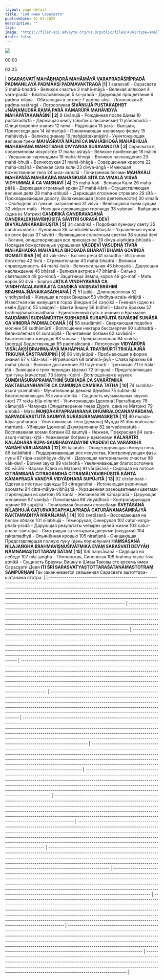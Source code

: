 ```yaml
---
layout: page-detail
title: "108 имен Сарасвати"
publishDate: 01-01-2025
description: ""
tags:
image: "https://filer-api.advayta.org/v1.0/public/files/4041?type=small"
draft: false
---
```


![](https://filer-api.advayta.org/v1.0/public/files/4041?type=medium) 

00:00 

03:35 

| **ОSARASVATĪ MAHĀBHADRĀ MAHĀMĀYĀ VARAPRADĀŚRĪPRADĀ** **PADMANILAYĀ PADMĀKṢĪ PADMAVAKTRAGĀ \|1|**  1 sarasvatī - Сарасвати 2 mahā-bhadrā - Великое счастье 3 mahā-māyā - Великая иллюзия 4 vara-pradā - Благоcловляющая 5 śrī-pradā - Дарующая процветание 6 padma-nilayā - Обитающая в лотосе 7 padma-akṣī - Лотосоокая 8 padma-vaktragā - Лотосоликая **ŚIVĀNUJĀ PUSTAKADHṚT JÑĀNAMUDRĀ RAMĀ PARĀ**   **KĀMARŪPĀ MAHĀVIDYĀ MAHĀPĀTAKANĀŚINĪ | 2|**  9 śivānujā - Рождённая после Шивы 10 pustakadhṛtā - Держащая книгу (свиток с писаниями) 11 jñānamudrā - Олицетворение знания 12 ramā - Радующая 13 parā - Высшая, Превосходящая 14 kāmarūpā - Принимающая желаемую форму 15 mahāvidyā - Великое знание 16 mahāpātakanāśinī - Уничтожающая великие грехи **MAHĀŚRAYĀ MĀLINĪ CA MAHĀBHOGĀ MAHĀBHUJĀ**   **MAHĀBHĀGĀ MAHOTSĀHĀ DIVYĀṄGĀ SURAVANDITĀ | 3|**  Сарасвати в современном искусстве 17 maha-aśrayā - Великое прибежище 18 mālinī - Увешанная гирляндами 19 mahā-bhogā - Великое наслаждение 20 mahā-bhujā - Великорукая 21 mahā-bhāgā - Совершенная красота 22 maha-utsāhā - Великая сила воли 23 divya-aṅgā - Имеющая божественное тело 24 sura-vanditā - Почитаемая богами **MAHĀKĀLĪ MAHĀPĀŚĀ MAHĀKĀRĀ MAHĀṄKUŚĀ**   **SĪTĀ CA VIMALĀ VIŚVĀ VIDYUNMĀLĀ CA VAIṢṆAVĪ | 4|**  25 mahā-kālī - Великая Кали 26 mahā-pāśā - Держащая огромный аркан 27 mahā-kārā - Осуществляющая великие дела 28 maha-aṅkuśā - Держащая огромное стрекало 29 sītā - Прокладывающая дорогу, Вспахивающая \[поле деятельности\] 30 vimalā - Свободная от грехов, загрязнения 31 viśvā - Являющаяся всем сущим 32 vidyun-mālā - Носящая сверкающую гирлянду 33 vaiṣṇavī - Вайшнави (одна из Матрик) **CANDRIKĀ CANDRAVADANĀ CANDRALEKHAVIBHŪṢITĀ**   **SĀVITRĪ SURASĀ DEVĪ DIVYĀLAṄKĀRABHŪṢITĀ | 5|**  34 candrikā - Подобная лунному свету 35 candravadanā - Луноликая 36 candralekhavibhūṣitā - Украшенная луной во всех фазах 37 sāvitrī - Являющаяся солнечным светом 38 surasā devī - Богиня, олицетворяющая все прекрасное 39 divya-alaṅkāra-bhūṣitā - Носящая божественные украшения **VĀGDEVĪ VASUDHĀ TĪVRĀ MAHĀBHADRĀ MAHĀBALĀ**   **BHOGADĀ BHĀRATĪ BHĀMĀ GOVINDĀ GOMATĪ ŚIVĀ | 6|**  40 vāk-devī - Богиня речи 41 vasudhā - Источник богатства 42 tīvrā - Стремительная 43 mahā-bhadrā - Великая справедливость 44 mahā-balā - Великосильная 45 bhogadā - Дарующая наслаждение 46 bhāratī - Великая актриса 47 bhāmā - Сильно светящаяся 48 go-vindā - Защитница Земли, коров 49 go-matī - Мать коров 50 śivā - Благая **JAṬILĀ VINDHYAVĀSĀ CA VINDHYĀCALAVIRĀJITĀ**   **CAṆḌIKĀ VAIṢṆAVĪ BRĀHMĪ BRAHMAJÑĀNAIKASĀDHANĀ | 7|**  51 jaṭilā - Длинноволосая 52 vindhyavāsā - Живущая в горах Виндхья 53 vindhya-acala-virājitā - Известная как живущая в горах Виндхья 54 caṇḍikā - Гневная (одно из имён Дурги) 55 vaiṣṇavī - Шакти Вишну 56 brāhmī - Шакти Брахмы 57 brahmajñānaikasādhanā - Единственный путь к знанию о Брахмане **SAUDĀMINĪ SUDHĀMŪRTIḤ SUBHADRĀ SURAPŪJITĀ**   **SUVĀSINĪ SUNĀSĀ CA VINIDRĀ PADMALOCANĀ | 8|**  58 saudāminī - Сверкающая подобно молнии 59 sudhāmūrtī - Воплощение нектара бессмертия 60 subhadrā - Великолепная 61 surapūjitā - Почитаемая богами 62 suvāsinī - Благочестиво живущая 63 sunāsā - Прекрасноносая 64 vinidrā - \[всегда\] Бодрствующая 65 padmalocanā - Лотосоокая **VIDYĀRŪPĀ VIŚĀLĀKṢĪ BRAHMAJĀYĀ MAHĀPHALĀ**   **TRAYĪMŪRTĪ TRIKĀLAJÑĀ TRIGUṆĀ ŚĀSTRARŪPIṆĪ | 9|**  66 vidyārūpā - Пребывающая в форме знания 67 viśāla-akṣī - Игривоокая 68 brahma-jāyā - Слава Брахмы 69 mahā-phalā - Великое достижение 70 trayī-mūrtī - Трехликая 71 tri-kāla-jñā - Знающая о трех периодах (фазах) 72 tri-guṇā - Представляющая три гуны (качества) 73 śāstra-rūpiṇī - Воплощенная в науках **ŚUMBHĀSURAPRAMATHINĪ ŚUBHADĀ CA SVARĀTMIKĀ**   **RAKTABĪJANIHANTRĪ CA CĀMUṆḌĀ CĀMBIKĀ TATHĀ | 10|**  74 śumbha-asura-pramathinī - Мучительница демона Шумбхи 75 śubha-dā - Благословляющая 76 svara-atmikā - Cущность музыкальных звуков (нот) 77 rakta-bīja-nihantrī - Уничтожившая \[демона\] Рактабиджу 78 cāmuṇḍā - Чамунда (Олицетворение гнева Дурги, одна из Матрик) 79 ambikā - Мать **MUṆḌAKĀYAPRAHARAṆĀ DHŪMRALOCANAMARDANĀ**   **SARVADEVASTUTĀ SAUMYĀ SURĀSURANAMASKṚTĀ | 11|**  80 muṇḍa-kāya-praharaṇā - Уничтожившая тело \[демона\] Мунды 81 dhūmralocana-mardanā - Убившая \[демона\] Дхумралочану 82 sarvadevastutā - Воспеваемая всеми богами 83 saumyā - Нежная, Прекрасная 84 sura-asura-namas-kṛtā - Уважаемая богами и демонами **KĀLARĀTRĪ KALĀDHĀRĀ RŪPA-SAUBHĀGYADĀYINĪ**   **VĀGDEVĪ CA VARĀROHĀ VĀRĀHĪ VĀRIJĀSANĀ | 12|**  85 kālarātrī - Олицетворяющая тёмную ночь 86 kalādhārā - Поддерживающая все искусства, Контролирующая фазы луны 87 rūpa-saubhāgya-dāyinī - Дарующая материальное счастье 88 vāk-devī - Богиня звука 89 varārohā - Увеличивающая благосостояние 90 vārāhī - Варахи (Одна из Матрик) 91 vārijāsanā - Сидящая на лотосе **CITRĀMBARĀ CITRAGANDHĀ CITRAMĀLYAVIBHŪṢITĀ**   **KĀNTĀ KĀMAPRADĀ VANDYĀ VIDYĀDHARĀ SUPŪJITĀ | 13|**  92 citrāmbarā - Одетая в пёстрые одежды 93 citragandhā - Источающая различные ароматы 94 citra-mālya-vibhūṣitā - Украшенная разноцветными цветами (гирляндами из цветов) 95 kāntā - Желанная 96 kāmapradā - Дарующая желаемое 97 vandyā - Почитаемая 98 vidyādharā - Контролирующая знание 99 supūjitā - Почитаемая благими способами **ŚVETĀSANĀ NĪLABHUJĀ CATURVARGAPHALAPRADĀ**   **CATURĀNANASĀMRĀJYĀ RAKTAMADHYĀ NIRAÑJANĀ | 14|**  100 śvetāsanā - Восседающая на белом облаке 101 nīlabhujā - Тёмнорукая, Синерукая 102 catur-varga-phala-pradā - Дарующая результаты четырех целей жизни 103 catur-ānana-sāmrājyā - Смотрящая за четырьмя дверями (входами) 104 raktamadhyā - Опьянённая кровью 105 nirañjanā - Очищающая, Представляющая полную луну (день полнолуния) **HAṂSĀSANĀ NĪLAJAṄGHĀ BRAHMAVIṢṆUŚIVĀTMIKĀ**   **EVAṂ SARASVATĪ DEVYĀḤ NĀMNĀMAṢṬOTTARAṂ ŚATAM | 15|**  106 haṃsāsanā - Сидящая на лебеде 107 nīla-jaṅghā - Тёмноногая, Синеногая 108 brahma-viṣṇu-śiva-atmikā - Сущность Брахмы, Вишну и Шивы  Таковы сто восемь имен Сарасвати Деви **ITI ŚRĪ SARASVATYAṢṬOTTARAŚATANĀMASTOTRAṂ SAMPŪRṆAM**  Так заканчивается священная Сарасвати аштоттара-шатанама стотра. |
| -------------------------------------------------------------------------------------------------------------------------------------------------------------------------------------------------------------------------------------------------------------------------------------------------------------------------------------------------------------------------------------------------------------------------------------------- | ------------------------------------------------------------------------------------------------------------------------------------------------------------------------------------------------------------------------------------------------------------------------------------------------------------------------------------------------------------------------------------------------------ | ------------------------------------------------------------------------------------------------------------------------------------------------------------------------------------------------------------------------------------------------------------------------------------------------------------------------------------------------------------------------------------------------------------------------- | ------------------------------------------------------------------------------------------------------------------------------------------------------------------------------------------------------------------------------------------------------------------------------------------------------------------------------------------------------------------------------------------------------------------------------------------------------------------------------------------------- | -------------------------------------------------------------------------------------------------------------------------------------------------------------------------------------------------------------------------------------------------------------------------------------------------------------------------------------------------------------------------------------- | --------------------------------------------------------------------------------------------------------------------------------------------------------------------------------------------------------------------------------------------------------------------------------------------------------------------------------------------------------------------------------------------------------------------------------------- | ------------------------------------------------------------------------------------------------------------------------------------------------------------------------------------------------------------------------------------------------------------------------------------------------------------------------------------------------------------------------------------------------- | ------------------------------------------------------------------------------------------------------------------------------------------------------------------------------------------------------------------------------------------------------------------------------------------------------------------------------------------------------------------------------------ | ---------------------------------------------------------------------------------------------------------------------------------------------------------------------------------------------------------------------------------------------------------------------------------------------------------------------------------------------------------------------------------------------------------------- | ------------------------------------------------------------------------------------------------------------------------------------------------------------------------------------------------------------------------------------------------------------------------------------------------------------------------------------------------------------------------------------- | ------------------------------------------------------------------------------------------------------------------------------------------------------------------------------------------------------------------------------------------------------------------------------------------------------------------------------------------------------- | ------------------------------------------------------------------------------------------------------------------------------------------------------------------------------------------------------------------------------------------------------------------------------------------------------------------------------------------------------------------------------------------------------------------------- | -------------------------------------------------------------------------------------------------------------------------------------------------------------------------------------------------------------------------------------------------------------------------------------------------------------------------------------------------------------------------------------------------------------------------------------- | -------------------------------------------------------------------------------------------------------------------------------------------------------------------------------------------------------------------------------------------------------------------------------------------------------------------------------------------------------------------------------------------------------------------------------------------- | -------------------------------------------------------------------------------------------------------------------------------------------------------------------------------------------------------------------------------------------------------------------------------------------------------------- |

  

